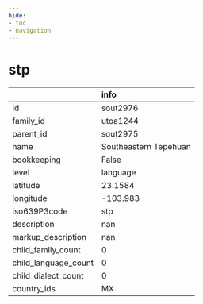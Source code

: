 ```yaml
---
hide:
- toc
- navigation
---
```

# stp
|                      | info                  |
|:---------------------|:----------------------|
| id                   | sout2976              |
| family_id            | utoa1244              |
| parent_id            | sout2975              |
| name                 | Southeastern Tepehuan |
| bookkeeping          | False                 |
| level                | language              |
| latitude             | 23.1584               |
| longitude            | -103.983              |
| iso639P3code         | stp                   |
| description          | nan                   |
| markup_description   | nan                   |
| child_family_count   | 0                     |
| child_language_count | 0                     |
| child_dialect_count  | 0                     |
| country_ids          | MX                    |